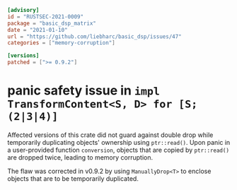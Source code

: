 ```toml
[advisory]
id = "RUSTSEC-2021-0009"
package = "basic_dsp_matrix"
date = "2021-01-10"
url = "https://github.com/liebharc/basic_dsp/issues/47"
categories = ["memory-corruption"]

[versions]
patched = [">= 0.9.2"]
```

# panic safety issue in `impl TransformContent<S, D> for [S; (2|3|4)]`

Affected versions of this crate did not guard against double drop while temporarily duplicating objects' ownership using `ptr::read()`. Upon panic in a user-provided function `conversion`, objects that are copied by `ptr::read()` are dropped twice, leading to memory corruption.

The flaw was corrected in v0.9.2 by using `ManuallyDrop<T>` to enclose objects that are to be temporarily duplicated.
